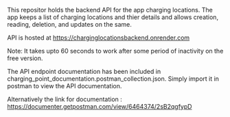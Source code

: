 This repositor holds the backend API for the app charging locations.
The app keeps a list of charging locations and thier details and allows creation, reading, deletion, and updates on the same.

API is hosted at https://charginglocationsbackend.onrender.com

Note: It takes upto 60 seconds to work after some period of inactivity on the free version.

The API endpoint documentation has been included in charging_point_documentation.postman_collection.json.
Simply import it in postman to view the API documentation.

Alternatively the link for documentation : https://documenter.getpostman.com/view/6464374/2sB2qgfypD